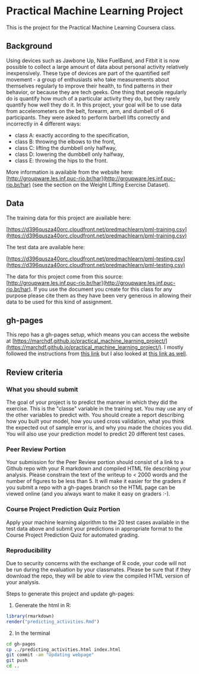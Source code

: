 # Practical Machine Learning Project
This is the project for the Practical Machine Learning Coursera class.


## Background

Using devices such as Jawbone Up, Nike FuelBand, and Fitbit it is now
possible to collect a large amount of data about personal activity
relatively inexpensively. These type of devices are part of the
quantified self movement - a group of enthusiasts who take
measurements about themselves regularly to improve their health, to
find patterns in their behavior, or because they are tech geeks. One
thing that people regularly do is quantify how much of a particular
activity they do, but they rarely quantify how well they do it. In
this project, your goal will be to use data from accelerometers on the
belt, forearm, arm, and dumbell of 6 participants. They were asked to
perform barbell lifts correctly and incorrectly in 4 different ways:
- class A: exactly according to the specification, 
- class B: throwing the elbows to the front,
- class C: lifting the dumbbell only halfway,
- class D: lowering the dumbbell only halfway,
- class E: throwing the hips to the front.



More information is available from the website here:
[http://groupware.les.inf.puc-rio.br/har](http://groupware.les.inf.puc-rio.br/har)
(see the section on the Weight Lifting Exercise Dataset).


## Data

The training data for this project are available here:

[https://d396qusza40orc.cloudfront.net/predmachlearn/pml-training.csv](https://d396qusza40orc.cloudfront.net/predmachlearn/pml-training.csv)

The test data are available here:

[https://d396qusza40orc.cloudfront.net/predmachlearn/pml-testing.csv](https://d396qusza40orc.cloudfront.net/predmachlearn/pml-testing.csv)


The data for this project come from this source:
[http://groupware.les.inf.puc-rio.br/har](http://groupware.les.inf.puc-rio.br/har). If
you use the document you create for this class for any purpose please
cite them as they have been very generous in allowing their data to be
used for this kind of assignment.


## gh-pages

This repo has a gh-pages setup, which means you can access the website
at
[https://marchdf.github.io/practical_machine_learning_project/](https://marchdf.github.io/practical_machine_learning_project/). I
mostly followed the instructions from
[this link](https://srackham.wordpress.com/2014/12/14/publishing-a-project-website-to-github-pages/)
but I also looked at
[this link as well](https://gist.github.com/chrisjacob/833223).


## Review criteria

### What you should submit

The goal of your project is to predict the manner in which they did
the exercise. This is the "classe" variable in the training set. You
may use any of the other variables to predict with. You should create
a report describing how you built your model, how you used cross
validation, what you think the expected out of sample error is, and
why you made the choices you did. You will also use your prediction
model to predict 20 different test cases.

### Peer Review Portion

Your submission for the Peer Review portion should consist of a link
to a Github repo with your R markdown and compiled HTML file
describing your analysis. Please constrain the text of the writeup to
< 2000 words and the number of figures to be less than 5. It will make
it easier for the graders if you submit a repo with a gh-pages branch
so the HTML page can be viewed online (and you always want to make it
easy on graders :-).

### Course Project Prediction Quiz Portion

Apply your machine learning algorithm to the 20 test cases available
in the test data above and submit your predictions in appropriate
format to the Course Project Prediction Quiz for automated grading.

### Reproducibility

Due to security concerns with the exchange of R code, your code will
not be run during the evaluation by your classmates. Please be sure
that if they download the repo, they will be able to view the compiled
HTML version of your analysis.

Steps to generate this project and update gh-pages:

1. Generate the html in R:  
```r
library(rmarkdown)
render("predicting_activities.Rmd")
```
2. In the terminal
```bash
cd gh-pages
cp ../predicting_activities.html index.html
git commit -am "Updating webpage"
git push
cd ..
```
